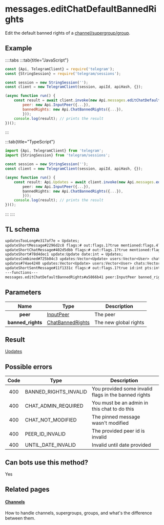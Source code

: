 # messages.editChatDefaultBannedRights

Edit the default banned rights of a [channel/supergroup/group](https://core.telegram.org/api/channel).

## Example

::::tabs
:::tab{title="JavaScript"}

```js
const {Api, TelegramClient} = require('telegram');
const {StringSession} = require('telegram/sessions');

const session = new StringSession('');
const client = new TelegramClient(session, apiId, apiHash, {});

(async function run() {
    const result = await client.invoke(new Api.messages.editChatDefaultBannedRights({
		peer: new Api.InputPeer({...}),
		bannedRights: new Api.ChatBannedRights({...}),
		}));
    console.log(result); // prints the result
})();

```

:::

:::tab{title="TypeScript"}

```ts
import {Api, TelegramClient} from 'telegram';
import {StringSession} from 'telegram/sessions';

const session = new StringSession('');
const client = new TelegramClient(session, apiId, apiHash, {});

(async function run() {
    const result: Api.Updates = await client.invoke(new Api.messages.editChatDefaultBannedRights({
		peer: new Api.InputPeer({...}),
		bannedRights: new Api.ChatBannedRights({...}),
		}));
    console.log(result); // prints the result
})();

```

:::
::::

## TL schema

```txt
updatesTooLong#e317af7e = Updates;
updateShortMessage#2296d2c8 flags:# out:flags.1?true mentioned:flags.4?true media_unread:flags.5?true silent:flags.13?true id:int user_id:int message:string pts:int pts_count:int date:int fwd_from:flags.2?MessageFwdHeader via_bot_id:flags.11?int reply_to:flags.3?MessageReplyHeader entities:flags.7?Vector<MessageEntity> = Updates;
updateShortChatMessage#402d5dbb flags:# out:flags.1?true mentioned:flags.4?true media_unread:flags.5?true silent:flags.13?true id:int from_id:int chat_id:int message:string pts:int pts_count:int date:int fwd_from:flags.2?MessageFwdHeader via_bot_id:flags.11?int reply_to:flags.3?MessageReplyHeader entities:flags.7?Vector<MessageEntity> = Updates;
updateShort#78d4dec1 update:Update date:int = Updates;
updatesCombined#725b04c3 updates:Vector<Update> users:Vector<User> chats:Vector<Chat> date:int seq_start:int seq:int = Updates;
updates#74ae4240 updates:Vector<Update> users:Vector<User> chats:Vector<Chat> date:int seq:int = Updates;
updateShortSentMessage#11f1331c flags:# out:flags.1?true id:int pts:int pts_count:int date:int media:flags.9?MessageMedia entities:flags.7?Vector<MessageEntity> = Updates;
---functions---
messages.editChatDefaultBannedRights#a5866b41 peer:InputPeer banned_rights:ChatBannedRights = Updates;
```

## Parameters

|       Name        | Type                                                                | Description           |
| :---------------: | ------------------------------------------------------------------- | --------------------- |
|     **peer**      | [InputPeer](https://core.telegram.org/type/InputPeer)               | The peer              |
| **banned_rights** | [ChatBannedRights](https://core.telegram.org/type/ChatBannedRights) | The new global rights |

## Result

[Updates](https://core.telegram.org/type/Updates)

## Possible errors

| Code | Type                  | Description                                          |
| :--: | --------------------- | ---------------------------------------------------- |
| 400  | BANNED_RIGHTS_INVALID | You provided some invalid flags in the banned rights |
| 400  | CHAT_ADMIN_REQUIRED   | You must be an admin in this chat to do this         |
| 400  | CHAT_NOT_MODIFIED     | The pinned message wasn't modified                   |
| 400  | PEER_ID_INVALID       | The provided peer id is invalid                      |
| 400  | UNTIL_DATE_INVALID    | Invalid until date provided                          |

## Can bots use this method?

Yes

## Related pages

#### [Channels](https://core.telegram.org/api/channel)

How to handle channels, supergroups, groups, and what's the difference between them.
